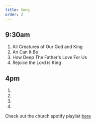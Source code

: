```yaml
---
title: Song
order: 2
---
```


## 9:30am 
1. All Creatures of Our God and King
2. An Can It Be
3. How Deep The Father's Love For Us
4. Rejoice the Lord is King

## 4pm 
1.
2. 
3. 
4. 

Check out the church spotify playlist [here](https://open.spotify.com/playlist/3gh0ZKXkJBDbNEnZqJJDXj?si=0908aa3f87544643)

